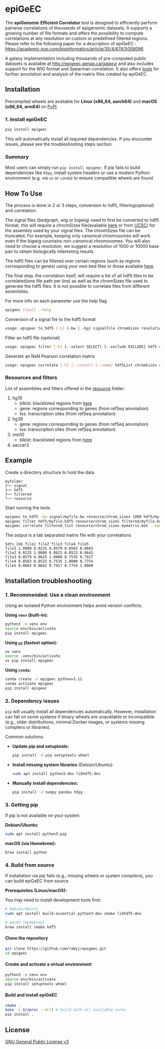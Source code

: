 # epiGeEC

The **epiGenomic Efficient Correlator** tool is designed to efficiently perform pairwise correlations of thousands of epigenomic datasets. It supports a growing number of file formats and offers the possibility to compute correlations at any resolution on custom or predefined filtered regions. Please refer to the following paper for a description of epiGeEC : <https://academic.oup.com/bioinformatics/article/35/4/674/5058096>

A galaxy implementation including thousands of pre-computed public datasets is available at <http://epigeec.genap.ca/galaxy/> and also includes support for the WIG format and Spearman correlation. It also offers [tools](https://bitbucket.org/labjacquespe/epigeec_analysis/src/master/) for further annotation and analysis of the matrix files created by epiGeEC.

## Installation

Precompiled wheels are available for **Linux (x86_64, aarch64)** and **macOS (x86_64, arm64)** on [PyPI](https://pypi.org/project/epigeec/).

### 1. Install epiGeEC

```bash
pip install epigeec
```

This will automatically install all required dependencies. If you encounter issues, please see the troubleshooting steps section.

### Summary

Most users can simply run `pip install epigeec`. If pip fails to build dependencies like `h5py`, install system headers or use a modern Python environment (e.g. via `uv` or `conda`) to ensure compatible wheels are found.

## How To Use

The process is done in 2 or 3 steps, conversion to hdf5, filtering(optional) and correlation.

The signal files (bedgraph, wig or bigwig) need to first be converted to hdf5 format, this will require a chromSizes file(available [here](epigeec/resource) or from [UCSC](http://hgdownload.cse.ucsc.edu/downloads.html)) for the assembly used by your signal files. The chromSizes file can be truncated. For example, keeping only canonical chromosomes will work even if the bigwig countains non-canonical chromosomes. You will also need to choose a resolution, we suggest a resolution of 1000 or 10000 base pair to obtain biologically interesting results.

The hdf5 files can be filtered over certain regions (such as regions corresponding to genes) using your own bed files or those available [here](epigeec/resource).

The final step, the correlation itself, will require a list of all hdf5 files to be correlated(one file path per line) as well as the chromSizes file used to generate the hdf5 files. It is not possible to correlate files from different assemblies.

For more info on each parameter use the help flag

```bash
epigeec [tool] --help
```

Conversion of a signal file to the hdf5 format

```bash
usage: epigeec to_hdf5 [-h] (-bw | -bg) signalFile chromSizes resolution outHdf5
```

Filter an hdf5 file (optional)

```bash
usage: epigeec filter [-h] [--select SELECT] [--exclude EXCLUDE] hdf5 chromSizes outHdf5
```

Generate an NxN Pearson correlation matrix

```bash
usage: epigeec correlate [-h] [--concat] [--name] hdf5List chromSizes outMatrix 
```

### Resources and filters

List of assemblies and filters offered in the [resource](epigeec/resource) folder:

1. hg19
    * blklst: blacklisted regions from [here](https://sites.google.com/site/anshulkundaje/projects/blacklists)
    * gene: regions corresponding to genes (from refSeq annotation)
    * tss: transcription sites (from refSeq annotation)
1. hg38
    * gene: regions corresponding to genes (from refSeq annotation)
    * tss: transcription sites (from refSeq annotation)
1. mm10
    * blklst: blacklisted regions from [here](https://sites.google.com/site/anshulkundaje/projects/blacklists)
1. saccer3

## Example

Create a directory structure to hold the data

```text
myfolder
├── signal
├── hdf5
├── filtered
└── resource
```

Start running the tools

```bash
epigeec to_hdf5 -bw signal/myfile.bw resource/chrom_sizes 1000 hdf5/myfile.hdf5
epigeec filter hdf5/myfile.hdf5 resource/chrom_sizes filtered/myfile.hdf5 -s resource/sel.bed -e resource/excl.bed
epigeec correlate filtered_list resource/chrom_sizes mymatrix.mat --name 5dts_1kb 
```

The output is a tab separated matrix file with your correlations

```text
5dts_1kb file1 file2 file3 file4 file5
file1 1.0000 0.0225 0.0579 0.0583 0.0603
file2 0.0225 1.0000 0.0625 0.0523 0.0642
file3 0.0579 0.0625 1.0000 0.7535 0.7917
file4 0.0583 0.0523 0.7535 1.0000 0.7754
file5 0.0603 0.0642 0.7917 0.7754 1.0000
```

## Installation troubleshooting

### 1. Recommended: Use a clean environment

Using an isolated Python environment helps avoid version conflicts:

**Using `venv` (built-in):**

```bash
python3 -m venv env
source env/bin/activate
pip install epigeec
```

**Using [`uv`](https://github.com/astral-sh/uv) (fastest option):**

```bash
uv venv
source .venv/bin/activate
uv pip install epigeec
```

**Using `conda`:**

```bash
conda create -n epigeec python=3.11
conda activate epigeec
pip install epigeec
```

### 2. Dependency issues

`pip` will usually install all dependencies automatically.
However, installation can fail on some systems if binary wheels are unavailable or incompatible (e.g., older distributions, minimal Docker images, or systems missing compilers or libraries).

Common solutions:

* **Update pip and setuptools:**

  ```bash
  pip install -U pip setuptools wheel
  ```

* **Install missing system libraries** (Debian/Ubuntu):

  ```bash
  sudo apt install python3-dev libhdf5-dev
  ```

* **Manually install dependencies:**

  ```bash
  pip install -U numpy pandas h5py
  ```

### 3. Getting pip

If pip is not available on your system:

**Debian/Ubuntu:**

```bash
sudo apt install python3-pip
```

**macOS (via Homebrew):**

```bash
brew install python
```

### 4. Build from source

If installation via pip fails (e.g., missing wheels or system compilers), you can build epiGeEC from source.

**Prerequisites (Linux/macOS):**

You may need to install development tools first:

```bash
# Debian/Ubuntu
sudo apt install build-essential python3-dev cmake libhdf5-dev

# macOS (Homebrew)
brew install cmake hdf5
```

#### Clone the repository

```bash
git clone https://github.com/rabyj/epigeec.git
cd epigeec
```

#### Create and activate a virtual environment

```bash
python3 -m venv env
source env/bin/activate
pip install setuptools wheel
```

#### Build and install epiGeEC

```bash
cmake .
make -j $(nproc --all) # build with all available cores
pip install .
```

## License

[GNU General Public License v3](LICENSE)
